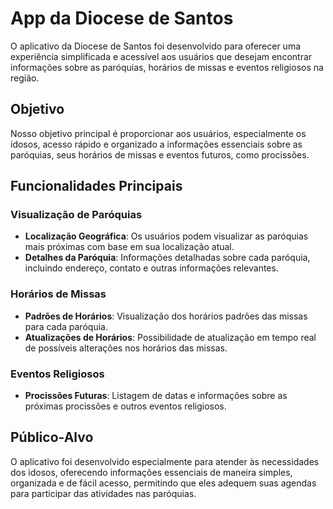 # App da Diocese de Santos

O aplicativo da Diocese de Santos foi desenvolvido para oferecer uma experiência simplificada e acessível aos usuários que desejam encontrar informações sobre as paróquias, horários de missas e eventos religiosos na região.

## Objetivo

Nosso objetivo principal é proporcionar aos usuários, especialmente os idosos, acesso rápido e organizado a informações essenciais sobre as paróquias, seus horários de missas e eventos futuros, como procissões.

## Funcionalidades Principais

### Visualização de Paróquias

- **Localização Geográfica**: Os usuários podem visualizar as paróquias mais próximas com base em sua localização atual.
- **Detalhes da Paróquia**: Informações detalhadas sobre cada paróquia, incluindo endereço, contato e outras informações relevantes.

### Horários de Missas

- **Padrões de Horários**: Visualização dos horários padrões das missas para cada paróquia.
- **Atualizações de Horários**: Possibilidade de atualização em tempo real de possíveis alterações nos horários das missas.

### Eventos Religiosos

- **Procissões Futuras**: Listagem de datas e informações sobre as próximas procissões e outros eventos religiosos.

## Público-Alvo

O aplicativo foi desenvolvido especialmente para atender às necessidades dos idosos, oferecendo informações essenciais de maneira simples, organizada e de fácil acesso, permitindo que eles adequem suas agendas para participar das atividades nas paróquias.
